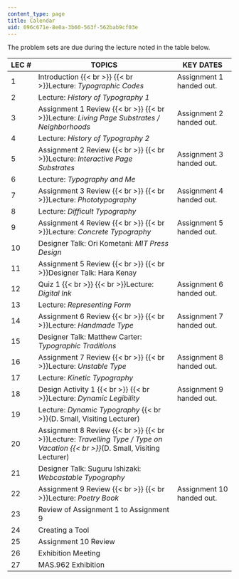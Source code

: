 ```yaml
---
content_type: page
title: Calendar
uid: 096c671e-8e0a-3b60-563f-562bab9cf03e
---
```


The problem sets are due during the lecture noted in the table below.

| LEC # | TOPICS | KEY DATES |
| --- | --- | --- |
| 1 | Introduction  {{< br >}}  {{< br >}}Lecture: _Typographic Codes_ | Assignment 1 handed out. |
| 2 | Lecture: _History of Typography 1_ | &nbsp; |
| 3 | Assignment 1 Review  {{< br >}}  {{< br >}}Lecture: _Living Page Substrates / Neighborhoods_ | Assignment 2 handed out. |
| 4 | Lecture: _History of Typography 2_ | &nbsp; |
| 5 | Assignment 2 Review  {{< br >}}  {{< br >}}Lecture: _Interactive Page Substrates_ | Assignment 3 handed out. |
| 6 | Lecture: _Typography and Me_ | &nbsp; |
| 7 | Assignment 3 Review  {{< br >}}  {{< br >}}Lecture: _Phototypography_ | Assignment 4 handed out. |
| 8 | Lecture: _Difficult Typography_ | &nbsp; |
| 9 | Assignment 4 Review  {{< br >}}  {{< br >}}Lecture: _Concrete Typography_ | Assignment 5 handed out. |
| 10 | Designer Talk: Ori Kometani: _MIT Press Design_ | &nbsp; |
| 11 | Assignment 5 Review  {{< br >}}  {{< br >}}Designer Talk: Hara Kenay | &nbsp; |
| 12 | Quiz 1  {{< br >}}  {{< br >}}Lecture: _Digital Ink_ | Assignment 6 handed out. |
| 13 | Lecture: _Representing Form_ | &nbsp; |
| 14 | Assignment 6 Review  {{< br >}}  {{< br >}}Lecture: _Handmade Type_ | Assignment 7 handed out. |
| 15 | Designer Talk: Matthew Carter: _Typographic Traditions_ | &nbsp; |
| 16 | Assignment 7 Review  {{< br >}}  {{< br >}}Lecture: _Unstable Type_ | Assignment 8 handed out. |
| 17 | Lecture: _Kinetic Typography_ | &nbsp; |
| 18 | Design Activity 1  {{< br >}}  {{< br >}}Lecture: _Dynamic Legibility_ | Assignment 9 handed out. |
| 19 | Lecture: _Dynamic Typography_  {{< br >}}(D. Small, Visiting Lecturer) | &nbsp; |
| 20 | Assignment 8 Review  {{< br >}}  {{< br >}}Lecture: _Travelling Type / Type on Vacation  {{< br >}}_(D. Small, Visiting Lecturer) | &nbsp; |
| 21 | Designer Talk: Suguru Ishizaki: _Webcastable Typography_ | &nbsp; |
| 22 | Assignment 9 Review  {{< br >}}  {{< br >}}Lecture: _Poetry Book_ | Assignment 10 handed out. |
| 23 | Review of Assignment 1 to Assignment 9 | &nbsp; |
| 24 | Creating a Tool | &nbsp; |
| 25 | Assignment 10 Review | &nbsp; |
| 26 | Exhibition Meeting | &nbsp; |
| 27 | MAS.962 Exhibition |